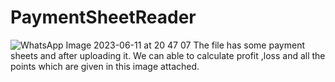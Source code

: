 # PaymentSheetReader
![WhatsApp Image 2023-06-11 at 20 47 07](https://github.com/NehaAgrawal-git/PaymentSheetReader/assets/70806771/cc1c947a-a8c7-4289-aab8-06c1b0c2037d)
The file has some payment sheets and after uploading it. We can able to calculate profit ,loss and all the points which are given in this image attached.
